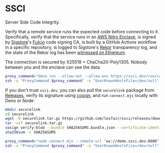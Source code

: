 # SSCI

Server Side Code Integrity.

Verify that a remote service runs the expected code before connecting to it.
Specifically, verify that the service runs in an
[AWS Nitro Enclave](https://aws.amazon.com/ec2/nitro/nitro-enclaves/), is signed
by [Sigstore](https://www.sigstore.dev/)'s
[Fulcio](https://docs.sigstore.dev/certificate_authority/overview/) code signing
CA, is built by a GitHub Actions workflow in a specific repository, is logged to
Sigstore's [Rekor](https://docs.sigstore.dev/logging/overview/) transparency
log, and the state of the Rekor log has been
[witnessed on Ethereum](https://github.com/losfair/rekor-evm).

The connection is secured by X25519 + ChaCha20-Poly1305. Nobody between you and
the enclave can see the data.

```bash
proxy_command="deno run --allow-net --allow-env https://ssci.dev/run/connect.min.mjs --remote-url "ws://demo.ssci.dev:8000" --github-repository losfair/whoami.ssci.dev"
ssh -o "ProxyCommand $proxy_command" -o "UserKnownHostsFile=/dev/null" -o "StrictHostKeyChecking no" user@enclave
```

If you don't trust `ssci.dev`, you can also pull the `securelink` package from
[Releases](https://github.com/losfair/ssci/releases), verify its signature using
[cosign](https://github.com/sigstore/cosign), and run `connect.mjs` locally with
Deno or Node:

```bash
mkdir securelink
cd securelink
wget -O securelink.tar.gz https://github.com/losfair/ssci/releases/download/v0.1.1/securelink-v0.1.1.tar.gz
tar -xvf securelink.tar.gz
cosign verify-blob --bundle SHA256SUMS.bundle.json --certificate-identity-regexp '^https://github\.com/losfair/ssci/' --certificate-oidc-issuer 'https://token.actions.githubusercontent.com' SHA256SUMS
sha256sum -c SHA256SUMS

proxy_command="node connect.mjs --remote-url "ws://demo.ssci.dev:8000" --github-repository losfair/whoami.ssci.dev"
ssh -o "ProxyCommand $proxy_command" -o "UserKnownHostsFile=/dev/null" -o "StrictHostKeyChecking no" user@enclave
```
